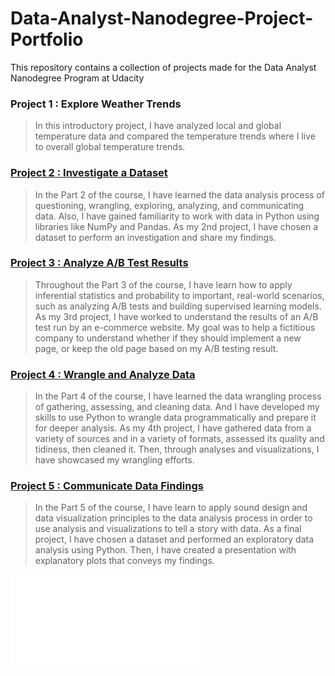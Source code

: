 # Data-Analyst-Nanodegree-Project-Portfolio
This repository contains a collection of projects made for the Data Analyst Nanodegree Program at Udacity

### Project 1 : Explore Weather Trends
> In this introductory project,  I have analyzed local and global temperature data and compared the temperature trends where I live to overall global temperature trends.

### [Project 2 : Investigate a Dataset](https://github.com/yukaseki/Data-Analyst-Nanodegree-Project-Portfolio/tree/master/Project_2_Investigate_a_Dataset)
> In the Part 2 of the course, I have learned the data analysis process of questioning, wrangling, exploring, analyzing, and communicating data. Also, I have gained familiarity to work with data in Python using libraries like NumPy and Pandas. As my 2nd project, I have chosen a dataset to perform an investigation and share my findings.

### [Project 3 :  Analyze A/B Test Results](https://github.com/yukaseki/Data-Analyst-Nanodegree-Project-Portfolio/tree/master/Project_3_Analyze_AB_Test_Results)
> Throughout the Part 3 of the course, I have learn how to apply inferential statistics and probability to important, real-world scenarios, such as analyzing A/B tests and building supervised learning models. As my 3rd project, I have worked to understand the results of an A/B test run by an e-commerce website. My goal was to help a fictitious company to understand whether if they should implement a new page, or keep the old page based on my  A/B testing result.

### [Project 4 : Wrangle and Analyze Data](https://github.com/yukaseki/Data-Analyst-Nanodegree-Project-Portfolio/tree/master/Project_4_Wrangle_and_Analyze_Data)
> In the Part 4 of the course,  I have learned the data wrangling process of gathering, assessing, and cleaning data. And I have developed my skills to use Python to wrangle data programmatically and prepare it for deeper analysis. As my 4th project, I have gathered data from a variety of sources and in a variety of formats, assessed its quality and tidiness, then cleaned it. Then, through analyses and visualizations, I have showcased my wrangling efforts.

### [Project 5 : Communicate Data Findings](https://github.com/yukaseki/Data-Analyst-Nanodegree-Project-Portfolio/tree/master/Project_5_Communicate_Data_Project)
> In the Part 5 of the course, I have learn to apply sound design and data visualization principles to the data analysis process in order to use analysis and visualizations to tell a story with data. As a final project, I have chosen a dataset and performed an exploratory data analysis using Python. Then, I have created a presentation with explanatory plots that conveys my findings.

![png](data_analyst_nanodegree.pdf)
